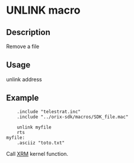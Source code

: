 # UNLINK macro

## Description

Remove a file

## Usage

unlink address

## Example

```ca65
    .include "telestrat.inc"
    .include "../orix-sdk/macros/SDK_file.mac"

    unlink myfile
    rts
myfile:
    .asciiz "toto.txt"
```

Call [XRM](../../../kernel/primitives/xrm.md) kernel function.
